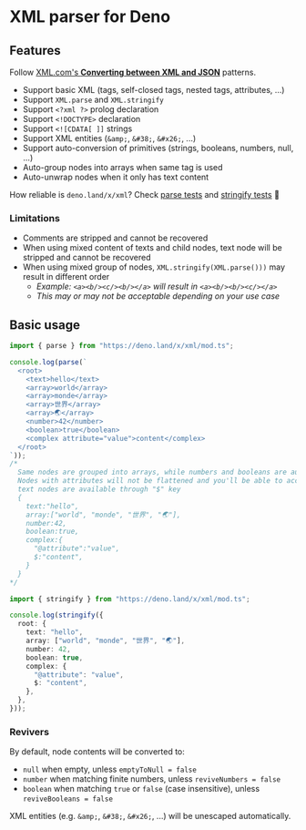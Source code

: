 # XML parser for Deno

## Features

Follow
[XML.com's **Converting between XML and
JSON**](https://www.xml.com/pub/a/2006/05/31/converting-between-xml-and-json.html)
patterns.

- Support basic XML (tags, self-closed tags, nested tags, attributes, ...)
- Support `XML.parse` and `XML.stringify`
- Support `<?xml ?>` prolog declaration
- Support `<!DOCTYPE>` declaration
- Support `<![CDATA[ ]]` strings
- Support XML entities (`&amp;`, `&#38;`, `&#x26;`, ...)
- Support auto-conversion of primitives (strings, booleans, numbers, null, ...)
- Auto-group nodes into arrays when same tag is used
- Auto-unwrap nodes when it only has text content

How reliable is `deno.land/x/xml`? Check [parse tests](/parse_test.ts) and
[stringify tests](/stringify_test.ts) 🧪

### Limitations

- Comments are stripped and cannot be recovered
- When using mixed content of texts and child nodes, text node will be stripped
  and cannot be recovered
- When using mixed group of nodes, `XML.stringify(XML.parse()))` may result in
  different order
  - _Example: `<a><b/><c/><b/></a>` will result in `<a><b/><b/><c/></a>`_
  - _This may or may not be acceptable depending on your use case_

## Basic usage

```ts
import { parse } from "https://deno.land/x/xml/mod.ts";

console.log(parse(`
  <root>
    <text>hello</text>
    <array>world</array>
    <array>monde</array>
    <array>世界</array>
    <array>🌏</array>
    <number>42</number>
    <boolean>true</boolean>
    <complex attribute="value">content</complex>
  </root>
`));
/*
  Same nodes are grouped into arrays, while numbers and booleans are auto-parsed (can be disabled)
  Nodes with attributes will not be flattened and you'll be able to access them with "@" prefix while
  text nodes are available through "$" key
  {
    text:"hello",
    array:["world", "monde", "世界", "🌏"],
    number:42,
    boolean:true,
    complex:{
      "@attribute":"value",
      $:"content",
    }
  }
*/
```

```ts
import { stringify } from "https://deno.land/x/xml/mod.ts";

console.log(stringify({
  root: {
    text: "hello",
    array: ["world", "monde", "世界", "🌏"],
    number: 42,
    boolean: true,
    complex: {
      "@attribute": "value",
      $: "content",
    },
  },
}));
```

### Revivers

By default, node contents will be converted to:

- `null` when empty, unless `emptyToNull = false`
- `number` when matching finite numbers, unless `reviveNumbers = false`
- `boolean` when matching `true` or `false` (case insensitive), unless
  `reviveBooleans = false`

XML entities (e.g. `&amp;`, `&#38;`, `&#x26;`, ...) will be unescaped
automatically.
